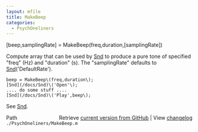 ```yaml
---
layout: mfile
title: MakeBeep
categories:
  - PsychOneliners
---
```


\[beep,samplingRate\] = MakeBeep\(freq,duration,\[samplingRate\]\)

Compute array that can be used by [Snd](/docs/Snd) to produce a pure tone of specified
"freq" \(Hz\) and "duration" \(s\). The "samplingRate" defaults to
[Snd](/docs/Snd)\('DefaultRate'\).

    beep = MakeBeep\(freq,duration\);
    [Snd](/docs/Snd)\('Open'\);
    .... do some stuff ....
    [Snd](/docs/Snd)\('Play',beep\);

See [Snd](/docs/Snd).


<div class="code_header" style="text-align:right;">
  <span style="float:left;">Path&nbsp;&nbsp;</span> <span class="counter">Retrieve <a href=
  "https://raw.github.com/Psychtoolbox-3/Psychtoolbox-3/beta/./PsychOneliners/MakeBeep.m">current version from GitHub</a> | View <a href=
  "https://github.com/Psychtoolbox-3/Psychtoolbox-3/commits/beta/./PsychOneliners/MakeBeep.m">changelog</a></span>
</div>
<div class="code">
  <code>./PsychOneliners/MakeBeep.m</code>
</div>
